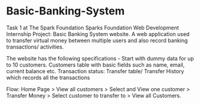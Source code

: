 # Basic-Banking-System
Task 1 at The Spark Foundation
Sparks Foundation Web Development Internship Project: Basic Banking System website. A web application used to transfer virtual money between multiple users and also record banking transactions/ activities.

The website has the following specifications -
Start with dummy data for up to 10 customers. Customers table with basic fields such as name, email, current balance etc. Transaction status: Transfer table/ Transfer History which records all the transactions

Flow: Home Page > View all customers > Select and View one customer > Transfer Money > Select customer to transfer to > View all Customers.
